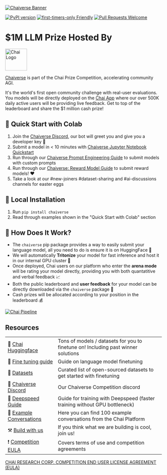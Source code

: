 [![Chaiverse Banner](https://i.imgur.com/HGlydGb.png)](https://www.chaiverse.com/)

[![PyPI version](https://badge.fury.io/py/chaiverse.svg)](https://badge.fury.io/py/chaiverse)
[![first-timers-only Friendly](https://img.shields.io/badge/first--timers--only-friendly-blue.svg)](http://www.firsttimersonly.com/)
[![Pull Requests Welcome](https://img.shields.io/badge/PRs-welcome-brightgreen.svg?style=flat)](http://makeapullrequest.com)


# $1M LLM Prize Hosted By
<a href="https://www.chai-research.com/"><img src="https://imgur.com/vwlOrxi.png" alt="Chai Logo" height="70"/></a>

[Chaiverse](https://www.chaiverse.com) is part of the Chai Prize Competition, accelerating community AGI.

It's the world's first open community challenge with real-user evaluations. You models will be directly deployed on the [Chai App](http://tosto.re/chaiapp) where our over 500K daily active users will be providing live feedback. Get to top of the leaderboard and share the $1 million cash prize!

## 🚀 Quick Start with Colab
1. Join the [Chaiverse Discord](https://discord.gg/chai-llm), our bot will greet you and give you a developer key 🥳
2. Submit a model in < 10 minutes with [Chaiverse Jupyter Notebook Quickstart](https://colab.research.google.com/drive/1FyCamT6icUo5Wlt6qqogHbyREHQQkAY8?usp=sharing)
3. Run through our [Chaiverse Prompt Engineering Guide](https://colab.research.google.com/drive/1eMRidYrys3b1mPrhUOJnfAB3Z7tcCNn0?usp=sharing) to submit models with custom prompts
4. Run through our [Chaiverse: Reward Model Guide](https://drive.google.com/file/d/15lWzRoP0RZ7jVxhas_zQaG2OyvqxaxhT/view?usp=sharing) to submit reward models! ❤️
5. Take a look at our #new-joiners #dataset-sharing and #ai-discussions channels for easter eggs

## 📼 Local Installation
1. Run `pip install chaiverse`
2. Read through examples shown in the "Quick Start with Colab" section

## 🧠 How Does It Work?

-   The `chaiverse` pip package provides a way to easily submit your language model, all you need to do is ensure it is on HuggingFace 🤗
-   We will automatically **Tritonize** your model for fast inference and host it in our internal GPU cluster 🚀
-   Once deployed, Chai users on our platform who enter the **arena mode** will be rating your model directly, providing you with both quantatitive and verbal feedback 📈
-   Both the public leaderboard and **user feedback** for your model can be directly downloaded via the `chaiverse` package 🧠
-   Cash prizes will be allocated according to your position in the leaderboard 💰

[![Chai Pipeline](https://imgur.com/LtMWOAq.png)](https://www.chaiverse.com)


## Resources
|                                                                        |                                                                                                 |
| ---------------------------------------------------------------------- | ------------------------------------------------------------------------------------------------|
| 🤗 [Chai Huggingface](https://huggingface.co/ChaiML) | Tons of models / datasets for you to finetune on! Including past winner solutions                                                           |
| 📒 [Fine tuning guide](https://huggingface.co/docs/transformers/training) | Guide on language model finetuning                                                           |
| 💾 [Datasets](https://dataset-ideas.tiiny.site/) | Curated list of open-sourced datasets to get started with finetuning                                                  |
| 💖 [Chaiverse Discord](https://discord.gg/chai-llm)                   | Our Chaiverse Competition discord                                                          |
|🚀 [Deepspeed Guide](https://huggingface.co/docs/transformers/main_classes/deepspeed)     | Guide for training with Deepspeed (faster training without GPU bottleneck)    |
|💬 [Example Conversations](https://huggingface.co/datasets/ChaiML/100_example_conversations)     | Here you can find 100 example conversations from the Chai Platform     |
| ⚒️ [Build with us](https://www.chai-research.com/#careers)| If you think what we are building is cool, join us!|
| ❗ [Competition EULA](https://www.chai-research.com/competition-eula.html)| Covers terms of use and competition agreements|


[CHAI RESEARCH CORP. COMPETITION END USER LICENSE AGREEMENT (EULA)](https://www.chai-research.com/competition-eula.html)

